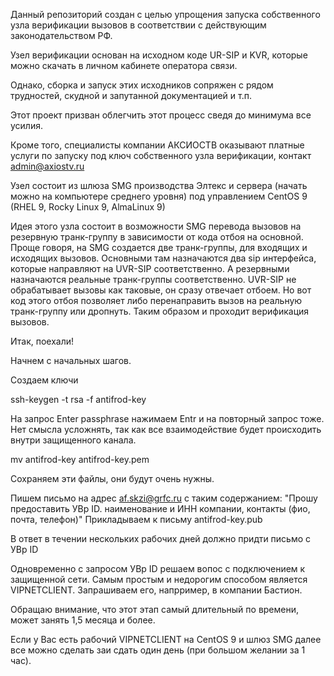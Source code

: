 Данный репозиторий создан с целью упрощения запуска собственного узла верификации вызовов в соответствии с действующим законодательством РФ.

Узел верификации основан на исходном коде UR-SIP и KVR, которые можно скачать в личном кабинете оператора связи. 

Однако, сборка и запуск этих исходников сопряжен с рядом трудностей, скудной и запутанной документацией и т.п.

Этот проект призван облегчить этот процесс сведя до минимума все усилия. 

Кроме того, специалисты компании АКСИОСТВ оказывают платные услуги по запуску под ключ собственного узла верификации, контакт admin@axiostv.ru

Узел состоит из шлюза SMG производства Элтекс и сервера (начать можно на компьютере среднего уровня) под управлением CentOS 9 (RHEL 9, Rocky Linux 9, AlmaLinux 9)

Идея этого узла состоит в возможности SMG перевода вызовов на резервную транк-группу в зависимости от кода отбоя на основной. 
Проще говоря, на SMG создается две транк-группы, для входящих и исходящих вызовов. Основными там назначаются два sip интерфейса, которые направляют на UVR-SIP соответственно. А резервными назначаются реальные транк-группы соответственно. UVR-SIP не обрабатывает вызовы как таковые, он сразу отвечает отбоем. Но вот код этого отбоя позволяет
либо перенаправить вызов на реальную транк-группу или дропнуть. Таким образом и проходит верификация вызовов.

Итак, поехали!

Начнем с начальных шагов.

Создаем ключи 

ssh-keygen -t rsa -f antifrod-key

На запрос Enter passphrase нажимаем Entr и на повторный запрос тоже. Нет смысла усложнять, так как все взаимодействие будет происходить внутри защищенного канала.

mv antifrod-key antifrod-key.pem

Сохраняем эти файлы, они будут очень нужны.

Пишем письмо на адрес af.skzi@grfc.ru с таким содержанием: "Прошу предоставить УВр ID. наименование и ИНН компании, контакты (фио, почта, телефон)" Прикладываем к письму antifrod-key.pub

В ответ в течении нескольких рабочих дней должно придти письмо с УВр ID

Одновременно с запросом УВр ID решаем вопос с подключением к защищенной сети. Самым простым и недорогим способом является VIPNETCLIENT. Запрашиваем его, напрример, в компании Бастион.

Обращаю внимание, что этот этап самый длительный по времени, может занять 1,5 месяца и более.

Если у Вас есть рабочий VIPNETCLIENT на CentOS 9 и шлюз SMG далее все можно сделать заи сдать один день (при большом желании за 1 час).
